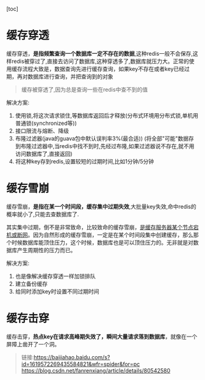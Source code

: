 [toc]

# 缓存穿透
缓存穿透，**是指频繁查询一个数据库一定不存在的数据**,这种redis一般不会保存,这样redis被穿过了,直接去访问了数据库,这种穿透多了,数据库就压力大。正常的使用缓存流程大致是，数据查询先进行缓存查询，如果key不存在或者key已经过期，再对数据库进行查询，并把查询到的对象
> 缓存被穿透了,因为总是查询一些在redis中查不到的值

解决方案:
1.  使用锁,将这次请求锁住,等数据库返回后才释放(分布式环境用分布式锁,单机用普通锁(synchronized等))
2.  接口限流与熔断、降级
3.  布隆过滤器(java的guava包中默认误判率3%(最合适)) (将全部"可能"数据存到布隆过滤器中,当redis中找不到时,先经过布隆,如果过滤器说不存在,就不用访问数据库了,直接返回)
4.  将这种key存到redis,设置较短的过期时间,比如1分钟/5分钟


# 缓存雪崩
缓存雪崩，**是指在某一个时间段，缓存集中过期失效**,大批量key失效,命中redis的概率就小了,只能去查数据库了.   

其实集中过期，倒不是非常致命，比较致命的缓存雪崩，<u>是缓存服务器某个节点宕机或断网</u>。因为自然形成的缓存雪崩，一定是在某个时间段集中创建缓存，那么那个时候数据库能顶住压力，这个时候，数据库也是可以顶住压力的。无非就是对数据库产生周期性的压力而已。

解决方案:
1.  也是像解决缓存穿透一样加锁排队
2.  建立备份缓存
3.  给同时添加key时设置不同过期时间

# 缓存击穿
缓存击穿，**热点key在请求高峰期失效了，瞬间大量请求落到数据库**，就像在一个屏障上凿开了一个洞。



> 链接:https://baijiahao.baidu.com/s?id=1619572269435584821&wfr=spider&for=pc
https://blog.csdn.net/fanrenxiang/article/details/80542580
